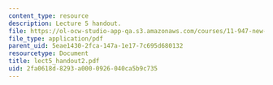 ```yaml
---
content_type: resource
description: Lecture 5 handout.
file: https://ol-ocw-studio-app-qa.s3.amazonaws.com/courses/11-947-new-century-cities-real-estate-digital-technology-and-design-fall-2004/2fa0618d8293a0000926040ca5b9c735_lect5_handout2.pdf
file_type: application/pdf
parent_uid: 5eae1430-2fca-147a-1e17-7c695d680132
resourcetype: Document
title: lect5_handout2.pdf
uid: 2fa0618d-8293-a000-0926-040ca5b9c735
---
```

